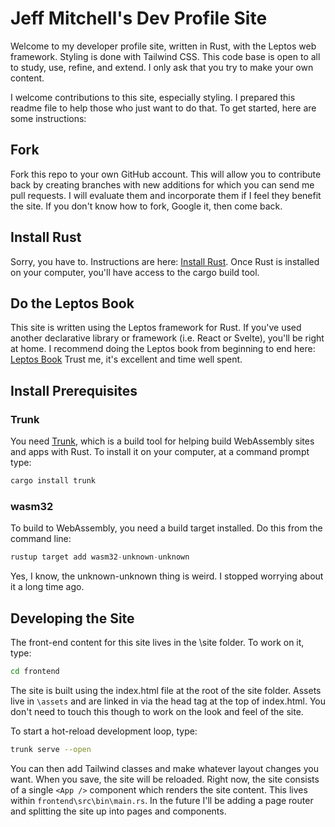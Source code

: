 # Jeff Mitchell's Dev Profile Site

Welcome to my developer profile site, written in Rust, with the Leptos web framework. Styling is done with Tailwind CSS.  This code base is open to all to study, use, refine, and extend.  I only ask that you try to make your own content.

I welcome contributions to this site, especially styling. I prepared this readme file to help those who just want to do that. To get started, here are some instructions:

## Fork

Fork this repo to your own GitHub account. This will allow you to contribute back by creating branches with new additions for which you can send me pull requests. I will evaluate them and incorporate them if I feel they benefit the site.  If you don't know how to fork, Google it, then come back.

## Install Rust

Sorry, you have to.  Instructions are here: [Install Rust](https://rust-lang.org/tools/install). Once Rust is installed on your computer, you'll have access to the cargo build tool.

## Do the Leptos Book

This site is written using the Leptos framework for Rust.  If you've used another declarative library or framework (i.e. React or Svelte), you'll be right at home.  I recommend doing the Leptos book from beginning to end here: [Leptos Book](https://book.leptos.dev/) Trust me, it's excellent and time well spent.

## Install Prerequisites

### Trunk

You need [Trunk](https://trunkrs.dev/), which is a build tool for helping build WebAssembly sites and apps with Rust.  To install it on your computer, at a command prompt type:

```Rust
cargo install trunk
```

### wasm32

To build to WebAssembly, you need a build target installed.  Do this from the command line:

```Rust
rustup target add wasm32-unknown-unknown
```

Yes, I know, the unknown-unknown thing is weird. I stopped worrying about it a long time ago.

## Developing the Site

The front-end content for this site lives in the \site folder.  To work on it, type:

```bash
cd frontend
```

The site is built using the index.html file at the root of the site folder.  Assets live in `\assets` and are linked in via the head tag at the top of index.html. You don't need to touch this though to work on the look and feel of the site.

To start a hot-reload development loop, type:

```bash
trunk serve --open
```

You can then add Tailwind classes and make whatever layout changes you want.  When you save, the site will be reloaded.  Right now, the site consists of a single `<App />` component which renders the site content. This lives within `frontend\src\bin\main.rs`. In the future I'll be adding a page router and splitting the site up into pages and components.



